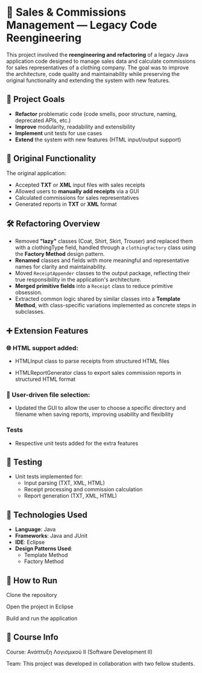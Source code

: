 # 🧾 Sales & Commissions Management — Legacy Code Reengineering

This project involved the **reengineering and refactoring** of a legacy Java application code designed to manage sales data and calculate commissions for sales representatives of a clothing company. The goal was to improve the architecture, code quality and maintainability while preserving the original functionality and extending the system with new features.

## 🎯 Project Goals

- **Refactor** problematic code (code smells, poor structure, naming, deprecated APIs, etc.)
- **Improve** modularity, readability and extensibility
- **Implement** unit tests for use cases
- **Extend** the system with new features (HTML input/output support)

## 🧠 Original Functionality

The original application:
- Accepted **TXT** or **XML** input files with sales receipts
- Allowed users to **manually add receipts** via a GUI
- Calculated commissions for sales representatives
- Generated reports in **TXT** or **XML** format

## 🛠️ Refactoring Overview
- Removed **"lazy"** classes (Coat, Shirt, Skirt, Trouser) and replaced them with a clothingType field, handled through a `clothingFactory` class using the **Factory Method** design pattern.
- **Renamed** classes and fields with more meaningful and representative names for clarity and maintainability.
- Moved `ReceiptAppender` classes to the output package, reflecting their true responsibility in the application's architecture.
- **Merged primitive fields** into a `Receipt` class to reduce primitive obsession.
- Extracted common logic shared by similar classes into a **Template Method**, with class-specific variations implemented as concrete steps in subclasses.

## ➕ Extension Features
### 🌐 HTML support added:
- HTMLInput class to parse receipts from structured HTML files

- HTMLReportGenerator class to export sales commission reports in structured HTML format

### 📁 User-driven file selection: 
- Updated the GUI to allow the user to choose a specific directory and filename when saving reports, improving usability and flexibility

### Tests
- Respective unit tests added for the extra features

## 🧪 Testing
- Unit tests implemented for:
  - Input parsing (TXT, XML, HTML)
  - Receipt processing and commission calculation
  - Report generation (TXT, XML, HTML)

## 🧱 Technologies Used
- **Language**: Java
- **Frameworks**: Java and JUnit
- **IDE**: Eclipse
- **Design Patterns Used**:
  - Template Method
  - Factory Method

## 🚀 How to Run
Clone the repository

Open the project in Eclipse

Build and run the application


## 📘 Course Info
Course: Ανάπτυξη Λογισμικού II (Software Development II)

Team: This project was developed in collaboration with two fellow students.
